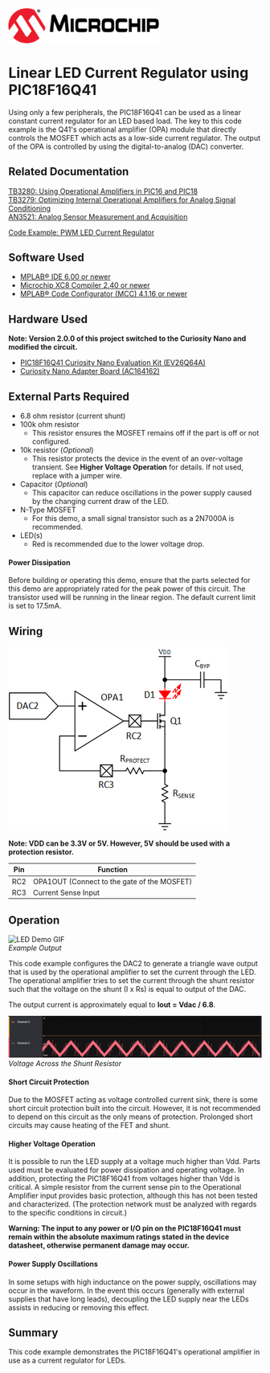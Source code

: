 <a href="https://www.microchip.com" rel="nofollow"><img src="images/microchip.png" alt="MCHP" width="300"/></a>

# Linear LED Current Regulator using PIC18F16Q41
Using only a few peripherals, the PIC18F16Q41 can be used as a linear constant current regulator for an LED based load. The key to this code example is the Q41's operational amplifier (OPA) module that directly controls the MOSFET which acts as a low-side current regulator. The output of the OPA is controlled by using the digital-to-analog (DAC) converter.

## Related Documentation

[TB3280: Using Operational Amplifiers in PIC16 and PIC18](http://ww1.microchip.com/downloads/en/DeviceDoc/Using-the-Operational-Amplifier-on-PIC16-and-PIC18-90003280A.pdf)  
[TB3279: Optimizing Internal Operational Amplifiers for Analog Signal Conditioning](http://ww1.microchip.com/downloads/en/DeviceDoc/Optimizing-Internal-Operational-Amplifiers-for-Analog-Signal-Conditioning-90003279A.pdf)  
[AN3521: Analog Sensor Measurement and Acquisition](https://www.microchip.com/en-us/application-notes/an3521)  

[Code Example: PWM LED Current Regulator](https://github.com/microchip-pic-avr-examples/pic18f16q41-pwm-led-current-regulator)  

## Software Used

* [MPLAB® IDE 6.00 or newer](https://www.microchip.com/en-us/tools-resources/develop/mplab-x-ide?utm_source=GitHub&utm_medium=TextLink&utm_campaign=MCU8_MMTCha_pic18q41&utm_content=pic18f16q41-linear-led-current-regulator)
* [Microchip XC8 Compiler 2.40 or newer](https://www.microchip.com/en-us/tools-resources/develop/mplab-xc-compilers?utm_source=GitHub&utm_medium=TextLink&utm_campaign=MCU8_MMTCha_pic18q41&utm_content=pic18f16q41-linear-led-current-regulator)
* [MPLAB® Code Configurator (MCC) 4.1.16 or newer](https://www.microchip.com/en-us/tools-resources/configure/mplab-code-configurator?utm_source=GitHub&utm_medium=TextLink&utm_campaign=MCU8_MMTCha_pic18q41&utm_content=pic18f16q41-linear-led-current-regulator)

## Hardware Used

**Note: Version 2.0.0 of this project switched to the Curiosity Nano and modified the circuit.**

* [PIC18F16Q41 Curiosity Nano Evaluation Kit (EV26Q64A)](https://www.microchipdirect.com/product/EV26Q64A?utm_source=GitHub&utm_medium=TextLink&utm_campaign=MCU8_MMTCha_pic18q41&utm_content=pic18f16q41-linear-led-current-regulator)
* [Curiosity Nano Adapter Board (AC164162)](https://www.microchip.com/en-us/development-tool/AC164162?utm_source=GitHub&utm_medium=TextLink&utm_campaign=MCU8_MMTCha_pic18q41&utm_content=pic18f16q41-linear-led-current-regulator)

## External Parts Required

* 6.8 ohm resistor (current shunt)
* 100k ohm resistor
    * This resistor ensures the MOSFET remains off if the part is off or not configured.
* 10k resistor (*Optional*)
    * This resistor protects the device in the event of an over-voltage transient. See **Higher Voltage Operation** for details. If not used, replace with a jumper wire.
* Capacitor (*Optional*)
    * This capacitor can reduce oscillations in the power supply caused by the changing current draw of the LED. 
* N-Type MOSFET
    * For this demo, a small signal transistor such as a 2N7000A is recommended. 
* LED(s)
    * Red is recommended due to the lower voltage drop. 

#### Power Dissipation
Before building or operating this demo, ensure that the parts selected for this demo are appropriately rated for the peak power of this circuit. The transistor used will be running in the linear region. The default current limit is set to 17.5mA. 

## Wiring
![Schematic Diagram](./images/schematic.png)

**Note: VDD can be 3.3V or 5V. However, 5V should be used with a protection resistor.**

| Pin | Function
| --- | --------
| RC2 | OPA1OUT (Connect to the gate of the MOSFET)  
| RC3 | Current Sense Input  

## Operation
![LED Demo GIF](./images/Demo.gif)  
*Example Output*

This code example configures the DAC2 to generate a triangle wave output that is used by the operational amplifier to set the current through the LED. The operational amplifier tries to set the current through the shunt resistor such that the voltage on the shunt (I x Rs) is equal to output of the DAC.

The output current is approximately equal to **Iout = Vdac / 6.8**.

![Waveform Output](images/waveform.PNG)  
*Voltage Across the Shunt Resistor*

#### Short Circuit Protection
Due to the MOSFET acting as voltage controlled current sink, there is some short circuit protection built into the circuit. However, it is not recommended to depend on this circuit as the only means of protection. Prolonged short circuits may cause heating of the FET and shunt.

#### Higher Voltage Operation
It is possible to run the LED supply at a voltage much higher than Vdd. Parts used must be evaluated for power dissipation and operating voltage. In addition, protecting the PIC18F16Q41 from voltages higher than Vdd is critical. A simple resistor from the current sense pin to the Operational Amplifier input provides basic protection, although this has not been tested and characterized. (The protection network must be analyzed with regards to the specific conditions in circuit.)

**Warning: The input to any power or I/O pin on the PIC18F16Q41 must remain within the absolute maximum ratings stated in the device datasheet, otherwise permanent damage may occur.**

#### Power Supply Oscillations
In some setups with high inductance on the power supply, oscillations may occur in the waveform. In the event this occurs (generally with external supplies that have long leads), decoupling the LED supply near the LEDs assists in reducing or removing this effect.

## Summary
This code example demonstrates the PIC18F16Q41's operational amplifier in use as a current regulator for LEDs.   
